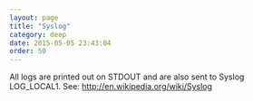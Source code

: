 ```yaml
---
layout: page
title: "Syslog"
category: deep
date: 2015-05-05 23:43:04
order: 50
---
```


All logs are printed out on STDOUT and are also sent to Syslog LOG_LOCAL1. 
See: http://en.wikipedia.org/wiki/Syslog

